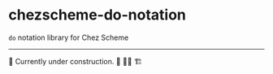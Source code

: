 # chezscheme-do-notation

`do` notation library for Chez Scheme

---

🚧 Currently under construction. 🚧 👨‍🔧 🏗
